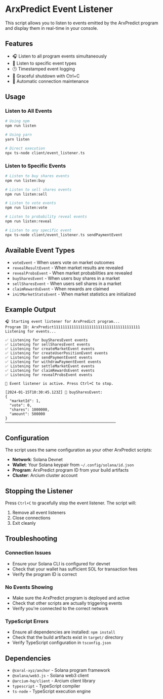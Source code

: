 # ArxPredict Event Listener

This script allows you to listen to events emitted by the ArxPredict program and display them in real-time in your console.

## Features

- 🎧 Listen to all program events simultaneously
- 📡 Listen to specific event types
- 🕒 Timestamped event logging
- 🛑 Graceful shutdown with Ctrl+C
- 🔄 Automatic connection maintenance

## Usage

### Listen to All Events

```bash
# Using npm
npm run listen

# Using yarn
yarn listen

# Direct execution
npx ts-node client/event_listener.ts
```

### Listen to Specific Events

```bash
# Listen to buy shares events
npm run listen:buy

# Listen to sell shares events  
npm run listen:sell

# Listen to vote events
npm run listen:vote

# Listen to probability reveal events
npm run listen:reveal

# Listen to any specific event
npx ts-node client/event_listener.ts sendPaymentEvent
```

## Available Event Types

- `voteEvent` - When users vote on market outcomes
- `revealResultEvent` - When market results are revealed
- `revealProbsEvent` - When market probabilities are revealed
- `buySharesEvent` - When users buy shares in a market
- `sellSharesEvent` - When users sell shares in a market
- `claimRewardsEvent` - When rewards are claimed
- `initMarketStatsEvent` - When market statistics are initialized

## Example Output

```
🎧 Starting event listener for ArxPredict program...
Program ID: ArxPredict111111111111111111111111111111111111111
Listening for events...

✅ Listening for buySharesEvent events
✅ Listening for sellSharesEvent events
✅ Listening for createMarketEvent events
✅ Listening for createUserPositionEvent events
✅ Listening for sendPaymentEvent events
✅ Listening for withdrawPaymentEvent events
✅ Listening for settleMarketEvent events
✅ Listening for claimRewardsEvent events
✅ Listening for revealProbsEvent events

🚀 Event listener is active. Press Ctrl+C to stop.

[2024-01-15T10:30:45.123Z] 📡 buySharesEvent:
{
  "marketId": 1,
  "vote": 0,
  "shares": 1000000,
  "amount": 500000
}
──────────────────────────────────────────────────
```

## Configuration

The script uses the same configuration as your other ArxPredict scripts:

- **Network**: Solana Devnet
- **Wallet**: Your Solana keypair from `~/.config/solana/id.json`
- **Program**: ArxPredict program ID from your build artifacts
- **Cluster**: Arcium cluster account

## Stopping the Listener

Press `Ctrl+C` to gracefully stop the event listener. The script will:

1. Remove all event listeners
2. Close connections
3. Exit cleanly

## Troubleshooting

### Connection Issues
- Ensure your Solana CLI is configured for devnet
- Check that your wallet has sufficient SOL for transaction fees
- Verify the program ID is correct

### No Events Showing
- Make sure the ArxPredict program is deployed and active
- Check that other scripts are actually triggering events
- Verify you're connected to the correct network

### TypeScript Errors
- Ensure all dependencies are installed: `npm install`
- Check that the build artifacts exist in `target/` directory
- Verify TypeScript configuration in `tsconfig.json`

## Dependencies

- `@coral-xyz/anchor` - Solana program framework
- `@solana/web3.js` - Solana web3 client
- `@arcium-hq/client` - Arcium client library
- `typescript` - TypeScript compiler
- `ts-node` - TypeScript execution engine
